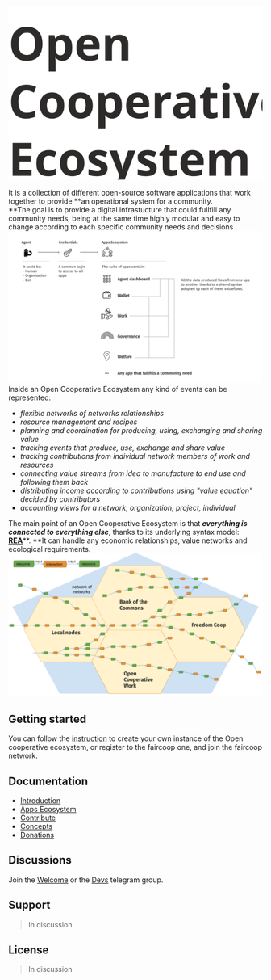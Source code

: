 ![](/assets/logooce.svg)

It is a collection of different open-source software applications that work together to provide **an operational system for a community.        
**The goal is to provide a digital infrastucture that could fullfill any community needs, being at the same time highly modular and easy to change according to each specific community needs and decisions .  
![](/assets/ex.png)Inside an Open Cooperative Ecosystem any kind of events can be represented:

* _flexible networks of networks relationships_
* _resource management and recipes_
* _planning and coordination for producing, using, exchanging and sharing value_
* _tracking events that produce, use, exchange and share value_
* _tracking contributions from individual network members of work and resources_
* _connecting value streams from idea to manufacture to end use and following them back_
* _distributing income according to contributions using "value equation" decided by contributors_
* _accounting views for a network, organization, project, individual_

The main point of an Open Cooperative Ecosystem is that _**everything is connected to everything else**_, thanks to its underlying syntax model: [**REA**](/Concepts/rea.md)**. **It can handle any economic relationships, value networks and ecological requirements.  
![](/assets/eee.png)

## Getting started

You can follow the [instruction](/introduction/get-started.md) to create your own instance of the Open cooperative ecosystem, or register to the faircoop one, and join the faircoop network.

## Documentation

* [Introduction](/history.md)
* [Apps Ecosystem](/apps-ecosystem.md)
* [Contribute](/contribute.md)
* [Concepts](/concepts.md)
* [Donations](/donations.md)

## Discussions

Join the [Welcome](https://t.me/ocewelcome) or the [Devs](https://t.me/joinchat/Bdq2d0yDFbjRbE2VPKqgrA) telegram group.

## Support

> In discussion

## License

> In discussion



